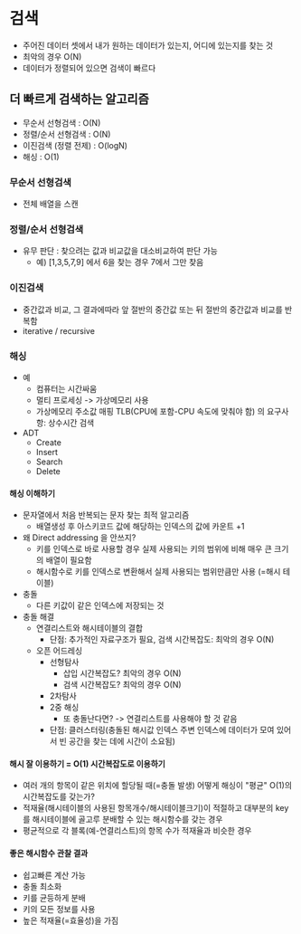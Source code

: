 # 검색
- 주어진 데이터 셋에서 내가 원하는 데이터가 있는지, 어디에 있는지를 찾는 것
- 최악의 경우 O(N)
- 데이터가 정렬되어 있으면 검색이 빠르다

## 더 빠르게 검색하는 알고리즘
- 무순서 선형검색 : O(N)
- 정렬/순서 선형검색 : O(N)
- 이진검색 (정렬 전제) : O(logN)
- 해싱 : O(1)

### 무순서 선형검색
- 전체 배열을 스캔

### 정렬/순서 선형검색
- 유무 판단 : 찾으려는 값과 비교값을 대소비교하여 판단 가능
    - 예) [1,3,5,7,9] 에서 6을 찾는 경우 7에서 그만 찾음

### 이진검색
- 중간값과 비교, 그 결과에따라 앞 절반의 중간값 또는 뒤 절반의 중간값과 비교를 반복함
- iterative / recursive

### 해싱
-  예
    - 컴퓨터는 시간싸움
    - 멀티 프로세싱 -> 가상메모리 사용
    - 가상메모리 주소값 매핑 TLB(CPU에 포함-CPU 속도에 맞춰야 함) 의 요구사항: 상수시간 검색 
- ADT
    - Create
    - Insert
    - Search
    - Delete

#### 해싱 이해하기
- 문자열에서 처음 반복되는 문자 찾는 최적 알고리즘
    - 배열생성 후 아스키코드 값에 해당하는 인덱스의 값에 카운트 +1 
- 왜 Direct addressing 을 안쓰지?
    - 키를 인덱스로 바로 사용할 경우 실제 사용되는 키의 범위에 비해 매우 큰 크기의 배열이 필요함
    - 해시함수로 키를 인덱스로 변환해서 실제 사용되는 범위만큼만 사용 (=해시 테이블)
- 충돌 
    - 다른 키값이 같은 인덱스에 저장되는 것
- 충돌 해결
    - 연결리스트와 해시테이블의 결합
        - 단점: 추가적인 자료구조가 필요, 검색 시간복잡도: 최악의 경우 O(N)
    - 오픈 어드레싱
        - 선형탐사
            - 삽입 시간복잡도? 최악의 경우 O(N)
            - 검색 시간복잡도? 최악의 경우 O(N)
        - 2차탐사
        - 2중 해싱
            - 또 충돌난다면? -> 연결리스트를 사용해야 할 것 같음
        - 단점: 클러스터링(충돌된 해시값 인덱스 주변 인덱스에 데이터가 모여 있어서 빈 공간을 찾는 데에 시간이 소요됨) 

#### 해시 잘 이용하기 = O(1) 시간복잡도로 이용하기
- 여러 개의 항목이 같은 위치에 할당될 때(=충돌 발생) 어떻게 해싱이 "평균" O(1)의 시간복잡도를 갖는가?
- 적재율(해시테이블의 사용된 항목개수/해시테이블크기)이 적절하고 대부분의 key를 해시테이블에 골고루 분배할 수 있는 해시함수를 갖는 경우
- 평균적으로 각 블록(예-연결리스트)의 항목 수가 적재율과 비슷한 경우

#### 좋은 해시함수 관찰 결과
- 쉽고빠른 계산 가능
- 충돌 최소화
- 키를 균등하게 분배
- 키의 모든 정보를 사용
- 높은 적재율(=효율성)을 가짐

